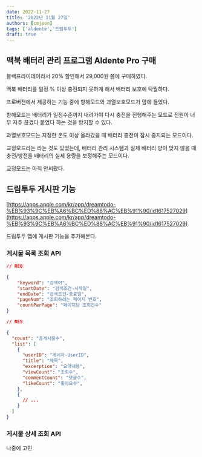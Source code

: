 ```yaml
---
date: 2022-11-27
title: '2022년 11월 27일'
authors: [cmjeon]
tags: ['aldente','드림투두']
draft: true
---
```


## 맥북 배터리 관리 프로그램 Aldente Pro 구매

블랙프라이데이라서 20% 할인해서 29,000원 쯤에 구매하였다.

맥북 배터리를 일정 % 이상 충전되지 못하게 해서 배터리 보호에 탁월하다.

프로버전에서 제공하는 기능 중에 항해모드와 과열보호모드가 맘에 들었다.

<!--truncate-->

항해모드는 배터리가 일정수준까지 내려가야 다시 충전을 진행해주는 모드로 전원이 너무 자주 끊겼다 붙었다 하는 것을 방지할 수 있다.

과열보호모드는 지정한 온도 이상 올라갔을 때 배터리 충전이 잠시 중지되는 모드이다.

교정모드라는 라는 것도 있었는데, 배터리 관리 시스템과 실제 배터리 양이 맞지 않을 때 충전/방전을 배터리의 실제 용량을 보정해주는 모드이다.

교정모드는 아직 안써봤다.

## 드림투두 게시판 기능

[https://apps.apple.com/kr/app/dreamtodo-%EB%93%9C%EB%A6%BC%ED%88%AC%EB%91%90/id1617527029](https://apps.apple.com/kr/app/dreamtodo-%EB%93%9C%EB%A6%BC%ED%88%AC%EB%91%90/id1617527029)

드림투두 앱에 게시판 기능을 추가해본다.

### 게시물 목록 조회 API

```JSON 
// REQ

{
    "keyword": "검색어",
    "startDate": "검색조건-시작일",
    "endDate": "검색조건-종료일",
    "pageNum": "조회하려는 페이지 번호",
    "countPerPage": "페이지당 조회건수"
}
```

```JSON
// RES

{
  "count": "총게시물수",
  "list": [
    {
      "userID": "게시자-UserID",
      "title": "제목",
      "excerption": "요약내용",
      "viewCount": "조회수",
      "commentCount": "댓글수",
      "likeCount": "좋아요수",
    },
    {
      // ...
    }
  ]
}
```

### 게시물 상세 조회 API

나중에 고민
